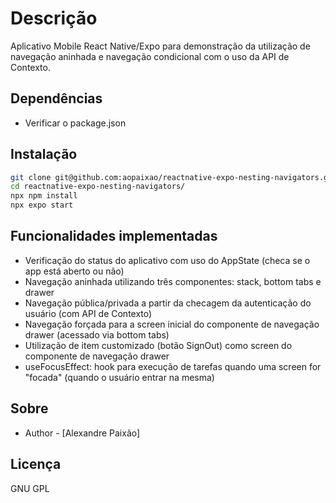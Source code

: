 # Descrição
Aplicativo Mobile React Native/Expo para demonstração da utilização de navegação aninhada e navegação condicional com o uso da API de Contexto.

## Dependências

* Verificar o package.json

## Instalação

```bash
git clone git@github.com:aopaixao/reactnative-expo-nesting-navigators.git
cd reactnative-expo-nesting-navigators/
npx npm install
npx expo start
```

## Funcionalidades implementadas

* Verificação do status do aplicativo com uso do AppState (checa se o app está aberto ou não)
* Navegação aninhada utilizando três componentes: stack, bottom tabs e drawer
* Navegação pública/privada a partir da checagem da autenticação do usuário (com API de Contexto)
* Navegação forçada para a screen inicial do componente de navegação drawer (acessado via bottom tabs)
* Utilização de item customizado (botão SignOut) como screen do componente de navegação drawer
* useFocusEffect: hook para execução de tarefas quando uma screen for "focada" (quando o usuário entrar na mesma)

## Sobre

- Author - [Alexandre Paixão]

## Licença

GNU GPL